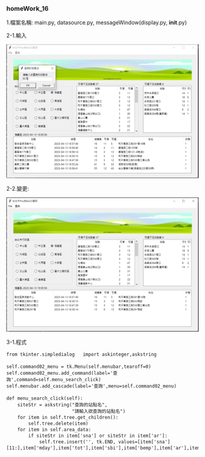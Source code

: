 ### homeWork_16
1.檔案名稱: main.py, datasource.py, messageWindow(display.py, __init__.py)

2-1.輸入

![產出圖片](./images/homework_16_011.png)

2-2.變更:

![產出圖片](./images/homework_16_021.png)

3-1.程式
```
from tkinter.simpledialog   import askinteger,askstring

self.command02_menu = tk.Menu(self.menubar,tearoff=0)
self.command02_menu.add_command(label='查詢',command=self.menu_search_click)
self.menubar.add_cascade(label='查詢',menu=self.command02_menu)

def menu_search_click(self):
    siteStr = askstring("查詢的站點名",
                        "請輸入欲查詢的站點名")
    for item in self.tree.get_children():
        self.tree.delete(item)  
    for item in self.area_data:
        if siteStr in item['sna'] or siteStr in item['ar']:
            self.tree.insert('', tk.END, values=[item['sna'][11:],item['mday'],item['tot'],item['sbi'],item['bemp'],item['ar'],item['act']],tags=item['sna'])
```
